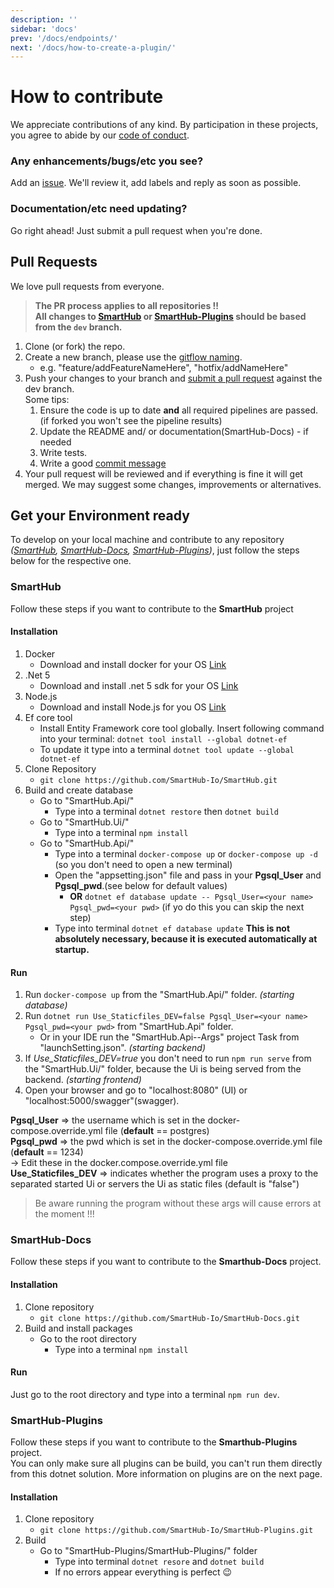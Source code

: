 ```yaml
---
description: ''
sidebar: 'docs'
prev: '/docs/endpoints/'
next: '/docs/how-to-create-a-plugin/'
---
```


# How to contribute

We appreciate contributions of any kind. By participation in these projects, you agree to abide by our [code of conduct](https://github.com/SmartHub-Io/SmartHub/blob/master/.github/CODE_OF_CONDUCT.md).

### Any enhancements/bugs/etc you see?

Add an [issue](https://github.com/SmartHub-Io/SmartHub/issues/new/choose). We'll review it, add labels and reply as soon as possible.

### Documentation/etc need updating?

Go right ahead! Just submit a pull request when you're done.

## Pull Requests

We love pull requests from everyone.

> **The PR process applies to all repositories !!**  
> **All changes to [SmartHub](https://github.com/SmartHub-Io/SmartHub) or [SmartHub-Plugins](https://github.com/SmartHub-Io/SmartHub-Plugins) should be based from the `dev` branch.**

1. Clone (or fork) the repo.
2. Create a new branch, please use the [gitflow naming](https://danielkummer.github.io/git-flow-cheatsheet/).
    - e.g. "feature/addFeatureNameHere", "hotfix/addNameHere"
3. Push your changes to your branch and [submit a pull request](https://github.com/SmartHub-Io/SmartHub/compare) against the dev branch.  
    Some tips:
    1. Ensure the code is up to date __and__ all required pipelines are passed.(if forked you won't see the pipeline results)
    2. Update the README and/ or documentation(SmartHub-Docs) - if needed
    3. Write tests.
    4. Write a good [commit message](https://chris.beams.io/posts/git-commit)
4. Your pull request will be reviewed and if everything is fine it will get merged. We may suggest some changes, improvements or alternatives.

## Get your Environment ready

To develop on your local machine and contribute to any repository _([SmartHub](https://github.com/SmartHub-Io/SmartHub),
[SmartHub-Docs](https://github.com/SmartHub-Io/SmartHub-Docs), [SmartHub-Plugins](https://github.com/SmartHub-Io/SmartHub-Plugins))_,
just follow the steps below for the respective one.

### SmartHub

Follow these steps if you want to contribute to the __SmartHub__ project

#### Installation

1. Docker
    - Download and install docker for your OS [Link](https://docs.docker.com/)
2. .Net 5
    - Download and install .net 5 sdk for your OS [Link](https://dotnet.microsoft.com/download)
3. Node.js
    - Download and install Node.js for you OS [Link](https://nodejs.org/en/)
4. Ef core tool
    - Install Entity Framework core tool globally. Insert following command into your terminal:
    `dotnet tool install --global dotnet-ef`  
    - To update it type into a terminal `dotnet tool update --global dotnet-ef`
5. Clone Repository
    - `git clone https://github.com/SmartHub-Io/SmartHub.git`
6. Build and create database
    - Go to "SmartHub.Api/"
        - Type into a terminal `dotnet restore` then `dotnet build`
    - Go to "SmartHub.Ui/"
        - Type into a terminal `npm install`
    - Go to "SmartHub.Api/"
        - Type into a terminal `docker-compose up` or `docker-compose up -d` (so you don't need to open a new terminal)
        - Open the "appsetting.json" file and pass in your __Pgsql_User__ and __Pgsql_pwd__.(see below for default values)
            - **OR** `dotnet ef database update -- Pgsql_User=<your name> Pgsql_pwd=<your pwd>` (if yo do this you can skip the next step)
        - Type into terminal `dotnet ef database update` **This is not absolutely necessary, because it is executed automatically at startup.**

#### Run

1. Run `docker-compose up` from the "SmartHub.Api/" folder. _(starting database)_
2. Run `dotnet run Use_Staticfiles_DEV=false Pgsql_User=<your name> Pgsql_pwd=<your pwd>` from "SmartHub.Api" folder.
    - Or in your IDE run the "SmartHub.Api--Args" project Task from "launchSetting.json". _(starting backend)_
3. If _Use_Staticfiles_DEV=true_ you don't need to run `npm run serve` from the "SmartHub.Ui/" folder, because the Ui is being served from the backend. _(starting frontend)_
4. Open your browser and go to "localhost:8080" (UI) or "localhost:5000/swagger"(swagger).

__Pgsql_User__ => the username which is set in the docker-compose.override.yml file (__default__ == postgres)  
__Pgsql_pwd__ => the pwd which is set in the docker-compose.override.yml file (__default__ == 1234)  
    -> Edit these in the docker.compose.override.yml file  
__Use_Staticfiles_DEV__ => indicates whether the program uses a proxy to the separated started Ui or servers the Ui as static files (default is "false")
> Be aware running the program without these args will cause errors at the moment !!!

### SmartHub-Docs

Follow these steps if you want to contribute to the __Smarthub-Docs__ project.

#### Installation

1. Clone repository
    - `git clone https://github.com/SmartHub-Io/SmartHub-Docs.git`
2. Build and install packages
    - Go to the root directory
        - Type into a terminal `npm install`

#### Run

Just go to the root directory and type into a terminal  `npm run dev`.

### SmartHub-Plugins

Follow these steps if you want to contribute to the __Smarthub-Plugins__ project.  
You can only make sure all plugins can be build, you can't run them directly from this dotnet solution. 
More information on plugins are on the next page.

#### Installation

1. Clone repository
    - `git clone https://github.com/SmartHub-Io/SmartHub-Plugins.git`
2. Build 
    - Go to "SmartHub-Plugins/SmartHub-Plugins/" folder
        - Type into terminal `dotnet resore` and `dotnet build`
        - If no errors appear everything is perfect 😉
